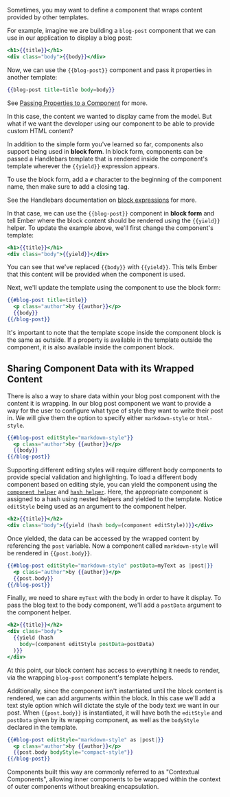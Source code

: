 Sometimes, you may want to define a component that wraps content provided by other templates.

For example, imagine we are building a `blog-post` component that we can use in our application to display a blog post:

```app/templates/components/blog-post.hbs
<h1>{{title}}</h1>
<div class="body">{{body}}</div>
```

Now, we can use the `{{blog-post}}` component and pass it properties in another template:

```handlebars
{{blog-post title=title body=body}}
```

See [Passing Properties to a Component](passing-properties-to-a-component/) for more.

In this case, the content we wanted to display came from the model.
But what if we want the developer using our component to be able to provide custom HTML content?

In addition to the simple form you've learned so far,
components also support being used in **block form**.
In block form, components can be passed a Handlebars template that is rendered inside the component's template wherever the `{{yield}}` expression appears.

To use the block form, add a `#` character to the beginning of the component name,
then make sure to add a closing tag.

See the Handlebars documentation on [block expressions](http://handlebarsjs.com/#block-expressions) for more.

In that case, we can use the `{{blog-post}}` component in **block form** and tell Ember where the block content should be rendered using the `{{yield}}` helper.
To update the example above, we'll first change the component's template:

```app/templates/components/blog-post.hbs
<h1>{{title}}</h1>
<div class="body">{{yield}}</div>
```

You can see that we've replaced `{{body}}` with `{{yield}}`.
This tells Ember that this content will be provided when the component is used.

Next, we'll update the template using the component to use the block form:

```app/templates/index.hbs
{{#blog-post title=title}}
  <p class="author">by {{author}}</p>
  {{body}}
{{/blog-post}}
```

It's important to note that the template scope inside the component block is the same as outside.
If a property is available in the template outside the component, it is also available inside the component block.

## Sharing Component Data with its Wrapped Content

There is also a way to share data within your blog post component with the content it is wrapping.
In our blog post component we want to provide a way for the user to configure what type of style they want to write their post in.
We will give them the option to specify either `markdown-style` or `html-style`.

```app/templates/index.hbs
{{#blog-post editStyle="markdown-style"}}
  <p class="author">by {{author}}</p>
  {{body}}
{{/blog-post}}
```

Supporting different editing styles will require different body components to provide special validation and highlighting.
To load a different body component based on editing style,
you can yield the component using the [`component helper`](http://emberjs.com/api/classes/Ember.Templates.helpers.html#method_component) and [`hash helper`](http://emberjs.com/api/classes/Ember.Templates.helpers.html#method_hash). 
Here, the appropriate component is assigned to a hash using nested helpers and yielded to the template.
Notice `editStyle` being used as an argument to the component helper.

```app/templates/components/blog-post.hbs
<h2>{{title}}</h2>
<div class="body">{{yield (hash body=(component editStyle))}}</div>
```

Once yielded, the data can be accessed by the wrapped content by referencing the `post` variable.
Now a component called `markdown-style` will be rendered in `{{post.body}}`.

```app/templates/index.hbs
{{#blog-post editStyle="markdown-style" postData=myText as |post|}}
  <p class="author">by {{author}}</p>
  {{post.body}}
{{/blog-post}}
```

Finally, we need to share `myText` with the body in order to have it display.
To pass the blog text to the body component, we'll add a `postData` argument to the component helper.

```app/templates/components/blog-post.hbs
<h2>{{title}}</h2>
<div class="body">
  {{yield (hash 
    body=(component editStyle postData=postData)
  )}}
</div>
```

At this point, our block content has access to everything it needs to render,
via the wrapping `blog-post` component's template helpers.

Additionally, since the component isn't instantiated until the block content is rendered,
we can add arguments within the block.
In this case we'll add a text style option which will dictate the style of the body text we want in our post.
When `{{post.body}}` is instantiated, it will have both the `editStyle` and `postData` given by its wrapping component,
as well as the `bodyStyle` declared in the template.

```app/templates/index.hbs
{{#blog-post editStyle="markdown-style" as |post|}}
  <p class="author">by {{author}}</p>
  {{post.body bodyStyle="compact-style"}}
{{/blog-post}}
```

Components built this way are commonly referred to as "Contextual Components",
allowing inner components to be wrapped within the context of outer components without breaking encapsulation.
